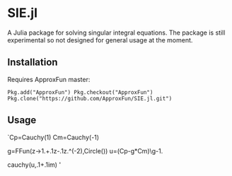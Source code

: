 SIE.jl
=================


A Julia package for solving singular integral equations.  The package is still experimental so not designed for general usage at the moment.

## Installation

Requires ApproxFun master:

`Pkg.add("ApproxFun")
Pkg.checkout("ApproxFun")
Pkg.clone("https://github.com/ApproxFun/SIE.jl.git")`

## Usage

`Cp=Cauchy(1)
Cm=Cauchy(-1)

g=FFun(z->1.+.1z-.1z.^(-2),Circle())
u=(Cp-g*Cm)\g-1.

cauchy(u,.1+.1im)
'